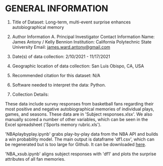 # GENERAL INFORMATION

1. Title of Dataset: Long-term, multi-event surprise enhances autobiographical memory

2. Author Information
	A. Principal Investigator Contact Information
		Name: James Antony / Kelly Bennion 
		Institution: California Polytechnic State University
		Email: james.ward.antony@gmail.com

3. Date(s) of data collection: 2/10/2021 - 11/17/2021

4. Geographic location of data collection: San Luis Obispo, CA, USA

5. Recommended citation for this dataset: N/A

6. Software needed to interpret the data: Python.

7. Collection Details:

These data include survey responses from basketball fans regarding their most positive and negative autobiographical memories of individual plays, games, and seasons. These data are in 'Subject responses.xlsx'. We also manually scored a number of other variables, which can be seen in the Excel spreadsheet ('Sports memory rubric.xls'). 

'NBAplaybyplay.ipynb' grabs play-by-play data from the NBA API and builds a win probability model. The main output is dataframe 'df1.csv', which can be regenerated but is too large for Github. It can be downloaded [here](https://www.dropbox.com/sh/2cfulc5hsrl5iri/AAAh9fsAtMdhgAXT21kqh13ja?dl=0). 

'NBA_xsub.ipynb' aligns subject responses with 'df1' and plots the surprise attributes of all fan memories.
